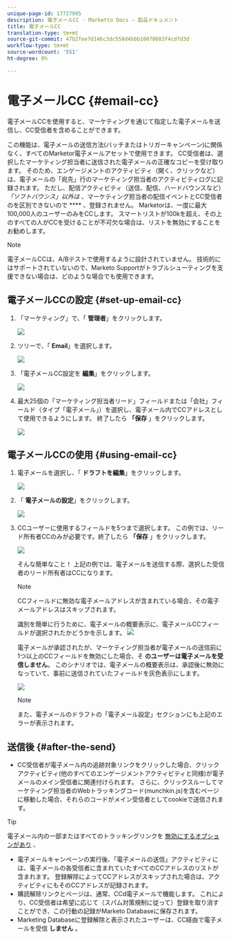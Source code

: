 ```yaml
---
unique-page-id: 17727995
description: 電子メールCC - Marketto Docs — 製品ドキュメント
title: 電子メールCC
translation-type: tm+mt
source-git-commit: 47b2fee7d146c3dc558d4bbb10070683f4cdfd3d
workflow-type: tm+mt
source-wordcount: '551'
ht-degree: 0%

---
```



# 電子メールCC {#email-cc}

電子メールCCを使用すると、マーケティングを通じて指定した電子メールを送信し、CC受信者を含めることができます。

この機能は、電子メールの送信方法(バッチまたはトリガーキャンペーン)に関係なく、すべてのMarketor電子メールアセットで使用できます。 CC受信者は、選択したマーケティング担当者に送信された電子メールの正確なコピーを受け取ります。 そのため、エンゲージメントのアクティビティ（開く、クリックなど） は、電子メールの「宛先」行のマーケティング担当者のアクティビティログに記録されます。 ただし、配信アクティビティ（送信、配信、ハードバウンスなど） *「ソフトバウンス」以外は* 、マーケティング担当者の配信イベントとCC受信者のを区別できないので **** 、登録されません。 Marketorは、一度に最大100,000人のユーザーのみをCCします。 スマートリストが100kを超え、その上のすべての人がCCを受けることが不可欠な場合は、リストを無効にすることをお勧めします。

>[!NOTE]
>
>電子メールCCは、A/Bテストで使用するように設計されていません。 技術的にはサポートされていないので、Marketo Supportがトラブルシューティングを支援できない場合は、どのような場合でも使用できます。

## 電子メールCCの設定 {#set-up-email-cc}

1. 「マーケティング」で、「 **管理者**」をクリックします。

   ![](assets/one.png)

1. ツリーで、「 **Email**」を選択します。

   ![](assets/two.png)

1. 「電子メールCC設定を **編集**」をクリックします。

   ![](assets/three.png)

1. 最大25個の「マーケティング担当者リード」フィールドまたは「会社」フィールド（タイプ「電子メール」）を選択し、電子メール内でCCアドレスとして使用できるようにします。 終了したら **「保存** 」をクリックします。

   ![](assets/four.png)

## 電子メールCCの使用 {#using-email-cc}

1. 電子メールを選択し、「 **ドラフトを編集**」をクリックします。

   ![](assets/five.png)

1. 「 **電子メールの設定**」をクリックします。

   ![](assets/six.png)

1. CCユーザーに使用するフィールドを5つまで選択します。 この例では、リード所有者CCのみが必要です。終了したら **「保存** 」をクリックします。

   ![](assets/seven.png)

   そんな簡単なこと！ 上記の例では、電子メールを送信する際、選択した受信者のリード所有者はCCになります。

   >[!NOTE]
   >
   >
   >CCフィールドに無効な電子メールアドレスが含まれている場合、その電子メールアドレスはスキップされます。

   識別を簡単に行うために、電子メールの概要表示に、電子メールCCフィールドが選択されたかどうかを示します。  ![](assets/eight.png)

   電子メールが承認されたが、マーケティング担当者が電子メールの送信前に1つ以上のCCフィールドを無効にした場合、そ **のユーザーは電子メールを受信しません**。 このシナリオでは、電子メールの概要表示は、承認後に無効になっていて、事前に送信されていたフィールドを灰色表示にします。

   ![](assets/removal.png)

   >[!NOTE]
   >
   >また、電子メールのドラフトの「電子メール設定」セクションにも上記のエラーが表示されます。

## 送信後 {#after-the-send}

* CC受信者が電子メール内の追跡対象リンクをクリックした場合、クリックアクティビティ(他のすべてのエンゲージメントアクティビティと同様)が電子メールのメイン受信者に関連付けられます。 さらに、クリックスルーしてマーケティング担当者のWebトラッキングコード(munchkin.js)を含むページに移動した場合、それらのコードがメイン受信者としてcookieで送信されます。

>[!TIP]
>
>電子メール内の一部またはすべてのトラッキングリンクを [無効にするオプションがあり](http://docs.marketo.com/x/IwAd) 、

* 電子メールキャンペーンの実行後、「電子メールの送信」アクティビティには、電子メールの各受信者に含まれていたすべてのCCアドレスのリストが含まれます。 登録解除によってCCアドレスがスキップされた場合は、アクティビティにもそのCCアドレスが記録されます。
* 購読解除リンクとページは、通常、CCd電子メールで機能します。 これにより、CC受信者は希望に応じて（スパム対策規制に従って）登録を取り消すことができ、この行動の記録がMarketo Databaseに保存されます。
* Marketing Databaseに登録解除と表示されたユーザーは、CC経由で電子メールを受信 **しません** 。

